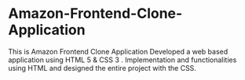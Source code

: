 # Amazon-Frontend-Clone-Application
This is Amazon Frontend Clone Application Developed a web based application using HTML 5 &amp; CSS 3 . Implementation and functionalities using HTML and  designed the entire project with the CSS.

